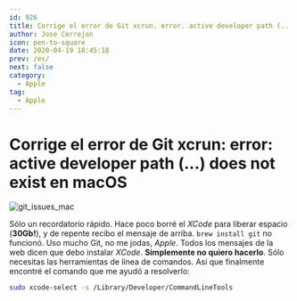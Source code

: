 ```yaml
---
id: 926
title: Corrige el error de Git xcrun. error. active developer path (...) does not exist en macOS
author: Jose Cerrejon
icon: pen-to-square
date: 2020-04-19 18:45:18
prev: /es/
next: false
category:
  - Apple
tag:
  - Apple
---
```


# Corrige el error de Git xcrun: error: active developer path (...) does not exist en macOS

![git_issues_mac](/images/2020/04/git_issues_mac.png)

Sólo un recordatorio rápido. Hace poco borré el *XCode* para liberar espacio (**30Gb!**), y de repente recibo el mensaje de arriba. ``` brew install git ``` no funcionó. Uso mucho Git, no me jodas, *Apple*. Todos los mensajes de la web dicen que debo instalar *XCode*. **Simplemente no quiero hacerlo**. Sólo necesitas las herramientas de línea de comandos. Así que finalmente encontré el comando que me ayudó a resolverlo:

```bash
sudo xcode-select -s /Library/Developer/CommandLineTools
```


